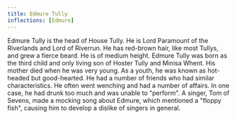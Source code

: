 ```yaml
---
title: Edmure Tully
inflections: [Edmure]
---
```


Edmure Tully is the head of House Tully. He is Lord Paramount of the Riverlands and Lord of Riverrun. He has red-brown hair, like most Tullys, and grew a fierce beard. He is of medium height. Edmure Tully was born as the third child and only living son of Hoster Tully and Minisa Whent. His mother died when he was very young. As a youth, he was known as hot-headed but good-hearted. He had a number of friends who had similar characteristics. He often went wenching and had a number of affairs. In one case, he had drunk too much and was unable to "perform". A singer, Tom of Sevens, made a mocking song about Edmure, which mentioned a "floppy fish", causing him to develop a dislike of singers in general.


